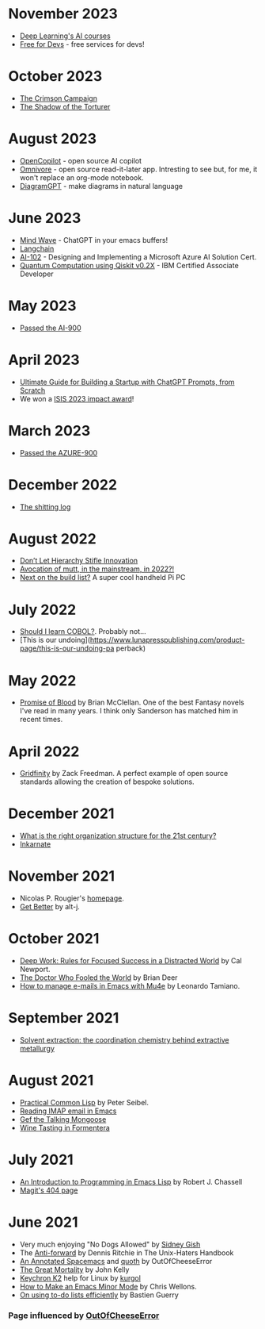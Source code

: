 # November 2023

* [Deep Learning's AI courses](https://learn.deeplearning.ai/ )
* [Free for Devs](https://free-for.dev/#/) - free services for devs!

# October 2023
* [The Crimson Campaign](https://en.wikipedia.org/wiki/The_Crimson_Campaign)
* [The Shadow of the Torturer](https://en.wikipedia.org/wiki/The_Shadow_of_the_Torturer)
# August 2023
* [OpenCopilot](https://opencopilot.so/) - open source AI copilot
* [Omnivore](https://omnivore.app/) - open source read-it-later app. Intresting to see but, for me, it won't replace an org-mode notebook.
* [DiagramGPT](https://www.eraser.io/diagramgpt) - make diagrams in natural language 

# June 2023
* [Mind Wave](https://github.com/manateelazycat/mind-wave) - ChatGPT in your emacs buffers!
* [Langchain](https://python.langchain.com/docs/get_started/introduction.html)
* [AI-102](https://learn.microsoft.com/en-us/certifications/exams/ai-102/) - Designing and Implementing a Microsoft Azure AI Solution Cert.
* [Quantum Computation using Qiskit v0.2X](https://www.ibm.com/training/certification/C0010300) - IBM Certified Associate Developer

# May 2023
* [Passed the AI-900](https://learn.microsoft.com/en-us/certifications/exams/ai-900/)

# April 2023
* [Ultimate Guide for Building a Startup with ChatGPT Prompts, from Scratch](https://www.reddit.com/r/ChatGPT/comments/12gjp5b/ultimate_guide_for_building_a_startup_with/)
* We won a [ISIS 2023 impact award](https://www.isis.stfc.ac.uk/Pages/News23_ImpactAwards.aspx)!

# March 2023
* [Passed the AZURE-900](https://learn.microsoft.com/en-us/certifications/exams/az-900/)


# December 2022
* [The shitting log](https://en.wikipedia.org/wiki/Ti%C3%B3_de_Nadal)


# August 2022
* [Don’t Let Hierarchy Stifle Innovation ](https://hbr.org/2022/08/dont-let-hierarchy-stifle-innovation)
* [Avocation of mutt, in the mainstream, in 2022?!](https://www.wired.com/story/email-clients-are-bad-so-use-vivaldi-mail/)
* [Next on the build list?](https://github.com/brickbots/HandiPi) A super cool handheld Pi PC
# July 2022
* [Should I learn COBOL?](https://en.wikipedia.org/wiki/COBOL). Probably not... 
* [This is our undoing](https://www.lunapresspublishing.com/product-page/this-is-our-undoing-pa
perback)


# May 2022
* [Promise of Blood](https://www.goodreads.com/book/show/15790883-promise-of-blood) by Brian McClellan. One of the best Fantasy novels I've read in many years. I think only Sanderson has matched him in recent times. 

# April 2022
* [Gridfinity](https://www.youtube.com/watch?v=ra_9zU-mnl8) by Zack Freedman. A perfect example of open source standards allowing the creation of bespoke solutions.


# December 2021
* [ What is the right organization structure for the 21st century?](https://blog.dropbox.com/topics/work-culture/21st-century-organization-structure)
* [Inkarnate](https://inkarnate.com/)




# November 2021
*  Nicolas P. Rougier's [homepage](https://www.labri.fr/perso/nrougier).
* [Get Better](https://www.youtube.com/watch?v=OQcTc9u2Zu8) by alt-j.

# October 2021
* [Deep Work: Rules for Focused Success in a Distracted World](https://books.google.co.uk/books/about/Deep_Work.html?id=lZpFCgAAQBAJ&source=kp_book_description&redir_esc=y) by Cal Newport.
* [The Doctor Who Fooled the World](https://blackwells.co.uk/bookshop/product/9781911617808?gC=5a105e8b&gclid=Cj0KCQiA7oyNBhDiARIsADtGRZaOTQoZdQnHoGGD3uE-tH-XIvEOqJx8aD5YnBB07uiQGx6xgjCCyOkaAvPVEALw_wcB) by Brian Deer
* [How to manage e-mails in Emacs with Mu4e](https://leonardotamiano.xyz/posts/mu4e-setup/) by Leonardo Tamiano. 


# September 2021
* [Solvent extraction: the coordination chemistry behind extractive metallurgy](https://pubs.rsc.org/en/content/articlehtml/2014/cs/c3cs60275c)


# August 2021
* [Practical Common Lisp](https://gigamonkeys.com/book/) by Peter Seibel.
* [Reading IMAP email in Emacs](https://ict4g.net/adolfo/notes/emacs/reading-imap-mail-with-emacs.html)
* [Gef the Talking Mongoose](https://en.wikipedia.org/wiki/Gef) 
* [Wine Tasting in Formentera](/images/wine)

# July 2021
* [An Introduction to Programming in Emacs Lisp](https://www.gnu.org/software/emacs/manual/pdf/eintr.pdf) by Robert J. Chassell
* [Magit's 404 page](https://magit.vc/jfsjdf) 


# June 2021
* Very much enjoying "No Dogs Allowed" by [Sidney Gish](https://en.wikipedia.org/wiki/Sidney_Gish)
* The [Anti-forward](https://web.mit.edu/~simsong/www/ugh.pdf) by Dennis Ritchie in The Unix-Haters Handbook
* [An Annotated Spacemacs](https://out-of-cheese-error.netlify.app/spacemacs-config) and [quoth](https://github.com/out-of-cheese-error/quoth) by OutOfCheeseError
* [The Great Mortality](https://www.goodreads.com/book/show/324494.The_Great_Mortality) by John Kelly
* [Keychron K2](https://github.com/Kurgol/keychron/blob/master/k2.md#caps-lock-and-num-lock) help for Linux by [kurgol](https://github.com/kurgol)
* [How to Make an Emacs Minor Mode](https://nullprogram.com/blog/2013/02/06/) by Chris Wellons.
* [On using to-do lists efficiently](https://bzg.fr/en/on-using-to-do-lists-efficiently/) by Bastien Guerry

### Page influenced by [OutOfCheeseError](https://out-of-cheese-error.netlify.app/pages/dailies) 
 
